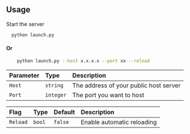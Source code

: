## Usage

Start the server

```bash
  python launch.py 
```

#### Or

```bash
    python launch.py --host x.x.x.x --port xx --reload
```

| Parameter | Type     | Description                            |
| :-------- | :------- | :-------------------------             |
| `Host`    | `string` | The address of your public host server |
| `Port`    | `integer`| The port you want to host              |

| Flag      | Type     | Default  | Description                |
| :-------- | :------- | :------- | :------------------------- |
| `Reload`  | `bool`   | `false`  | Enable automatic reloading |